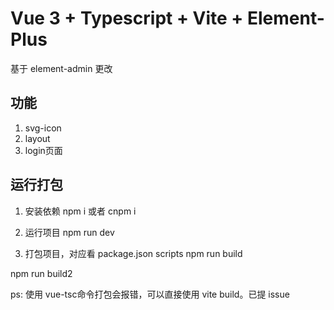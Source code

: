 # Vue 3 + Typescript + Vite + Element-Plus

基于 element-admin 更改

## 功能

1. svg-icon
2. layout
3. login页面

## 运行打包

1. 安装依赖
npm i 或者 cnpm i

2. 运行项目
npm run dev

3. 打包项目，对应看 package.json scripts
npm run build

npm run build2

ps: 使用 vue-tsc命令打包会报错，可以直接使用 vite build。已提 issue

